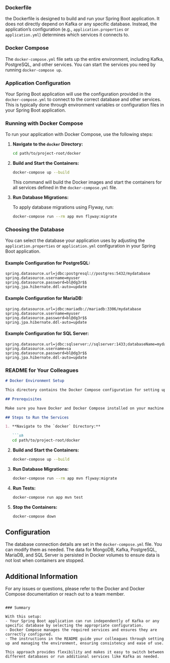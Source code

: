 ### Dockerfile

the  Dockerfile is designed to build and run your Spring Boot application. It does not directly depend on Kafka or any specific database. Instead, the application’s configuration (e.g., `application.properties` or `application.yml`) determines which services it connects to.

### Docker Compose

The `docker-compose.yml` file sets up the entire environment, including Kafka, PostgreSQL, and other services. You can start the services you need by running `docker-compose up`.

### Application Configuration

Your Spring Boot application will use the configuration provided in the `docker-compose.yml` to connect to the correct database and other services. This is typically done through environment variables or configuration files in your Spring Boot application.

### Running with Docker Compose

To run your application with Docker Compose, use the following steps:

1. **Navigate to the `docker` Directory:**

   ```sh
   cd path/to/project-root/docker
   ```

2. **Build and Start the Containers:**

   ```sh
   docker-compose up --build
   ```

   This command will build the Docker images and start the containers for all services defined in the `docker-compose.yml` file.

3. **Run Database Migrations:**

   To apply database migrations using Flyway, run:

   ```sh
   docker-compose run --rm app mvn flyway:migrate
   ```

### Choosing the Database

You can select the database your application uses by adjusting the `application.properties` or `application.yml` configuration in your Spring Boot application.

#### Example Configuration for PostgreSQL:

```properties
spring.datasource.url=jdbc:postgresql://postgres:5432/mydatabase
spring.datasource.username=myuser
spring.datasource.password=bl@dg3r$$
spring.jpa.hibernate.ddl-auto=update
```

#### Example Configuration for MariaDB:

```properties
spring.datasource.url=jdbc:mariadb://mariadb:3306/mydatabase
spring.datasource.username=myuser
spring.datasource.password=bl@dg3r$$
spring.jpa.hibernate.ddl-auto=update
```

#### Example Configuration for SQL Server:

```properties
spring.datasource.url=jdbc:sqlserver://sqlserver:1433;databaseName=mydatabase
spring.datasource.username=sa
spring.datasource.password=bl@dg3r$$
spring.jpa.hibernate.ddl-auto=update
```

### README for Your Colleagues

```markdown
# Docker Environment Setup

This directory contains the Docker Compose configuration for setting up multiple services including MongoDB, Zookeeper, Kafka, PostgreSQL, MariaDB, SQL Server, and the Spring Boot application.

## Prerequisites

Make sure you have Docker and Docker Compose installed on your machine.

## Steps to Run the Services

1. **Navigate to the `docker` Directory:**

   ```sh
   cd path/to/project-root/docker
   ```

2. **Build and Start the Containers:**

   ```sh
   docker-compose up --build
   ```

3. **Run Database Migrations:**

   ```sh
   docker-compose run --rm app mvn flyway:migrate
   ```

4. **Run Tests:**

   ```sh
   docker-compose run app mvn test
   ```

5. **Stop the Containers:**

   ```sh
   docker-compose down
   ```

## Configuration

The database connection details are set in the `docker-compose.yml` file. You can modify them as needed. The data for MongoDB, Kafka, PostgreSQL, MariaDB, and SQL Server is persisted in Docker volumes to ensure data is not lost when containers are stopped.

## Additional Information

For any issues or questions, please refer to the Docker and Docker Compose documentation or reach out to a team member.
```

### Summary

With this setup:
- Your Spring Boot application can run independently of Kafka or any specific database by selecting the appropriate configuration.
- Docker Compose manages the required services and ensures they are correctly configured.
- The instructions in the README guide your colleagues through setting up and managing the environment, ensuring consistency and ease of use.

This approach provides flexibility and makes it easy to switch between different databases or run additional services like Kafka as needed.
